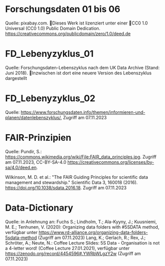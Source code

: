 

# Forschungsdaten 01 bis 06

Quelle: pixabay.com. Dieses Werk ist lizenziert unter einer CC0 1.0 Universal (CC0 1.0) Public Domain Dedication.
https://creativecommons.org/publicdomain/zero/1.0/deed.de 

# FD_Lebenyzyklus_01

Quelle: Forschungsdaten-Lebenszyklus nach dem UK Data Archive (Stand: Juni 2018). Inzwischen ist dort eine neuere Version des Lebenszyklus dargestellt

# FD_Lebenyzyklus_02

Quelle: https://www.forschungsdaten.info/themen/informieren-und-planen/datenlebenszyklus/, Zugriff am 07.11.2023


# FAIR-Prinzipien

Quelle: Pundir, S.: https://commons.wikimedia.org/wiki/File:FAIR_data_principles.jpg. Zugriff am 07.11.2023, CC-BY-SA-4.0 https://creativecommons.org/licenses/by-sa/4.0/deed.en. 

Wilkinson, M. D. et al.: "The FAIR Guiding Principles for scientific data management and stewardship." Scientific Data 3, 160018 (2016). https://doi.org/10.1038/sdata.2016.18. Zugriff am 07.11.2023

# Data-Dictionary

Quelle: in Anlehnung an:
Fuchs S.; Lindholm, T.; Ala-Kyyny, J.; Kuusniemi, M. E.; Tenhunen, V. (2020): Organizing data folders with #5SDATA method, verfügbar unter https://www.rd-alliance.org/organizing-data-folders-5sdata-method (Zugriff am 07.11.2023)
Lang, K.; Gerlach, R.; Rex, J.; Schröter, A.; Neute, N.: Coffee Lecture Slides: 5S Data - Organisation is not a 4-letter word! (Coffee Lecture 27.01.2021), verfügbar unter  https://zenodo.org/record/4454596#.YWRbWLgzY2w (Zugriff am 07.11.2023)
